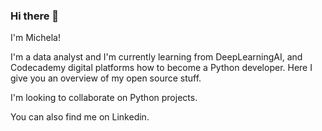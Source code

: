 ### Hi there 👋

I'm Michela! 

I'm a data analyst and I'm currently learning from DeepLearningAI, and Codecademy digital platforms how to become a Python developer. Here I give you an overview of my open source stuff. 

I'm looking to collaborate on Python projects. 

You can also find me on Linkedin. 


<!--
**16032022/16032022** is a ✨ _special_ ✨ repository because its `README.md` (this file) appears on your GitHub profile.

Here are some ideas to get you started:

- 🔭 I’m currently working on ...
- 🌱 I’m currently learning ...
- 👯 I’m looking to collaborate on ...
- 🤔 I’m looking for help with ...
- 💬 Ask me about ...
- 📫 How to reach me: ...
- 😄 Pronouns: ...
- ⚡ Fun fact: ...
-->
